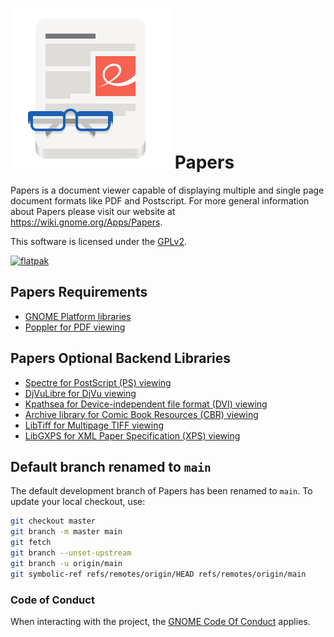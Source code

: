 # ![papers-logo] Papers

Papers is a document viewer capable of displaying multiple and single
page document formats like PDF and Postscript.  For more general
information about Papers please visit our website at
https://wiki.gnome.org/Apps/Papers.

This software is licensed under the [GPLv2][license].

[![flatpak]](https://flathub.org/apps/details/org.gnome.Papers)

## Papers Requirements

* [GNOME Platform libraries][gnome]
* [Poppler for PDF viewing][poppler]

## Papers Optional Backend Libraries

* [Spectre for PostScript (PS) viewing][ghostscript]
* [DjVuLibre for DjVu viewing][djvulibre]
* [Kpathsea for Device-independent file format (DVI) viewing][dvi]
* [Archive library for Comic Book Resources (CBR) viewing][comics]
* [LibTiff for Multipage TIFF viewing][tiff]
* [LibGXPS for XML Paper Specification (XPS) viewing][xps]

## Default branch renamed to `main`

The default development branch of Papers has been renamed to `main`. To update
your local checkout, use:
```sh
git checkout master
git branch -m master main
git fetch
git branch --unset-upstream
git branch -u origin/main
git symbolic-ref refs/remotes/origin/HEAD refs/remotes/origin/main
```

[gnome]: https://www.gnome.org/
[poppler]: https://poppler.freedesktop.org/
[ghostscript]: https://www.freedesktop.org/wiki/Software/libspectre/
[djvulibre]: https://djvulibre.djvuzone.org/
[dvi]: https://tug.org/texinfohtml/kpathsea.html
[comics]: https://libarchive.org/
[tiff]: http://libtiff.org/
[xps]: https://wiki.gnome.org/Projects/libgxps
[license]: COPYING
[papers-logo]: data/icons/scalable/apps/org.gnome.Papers.svg
[flatpak]: https://upload.wikimedia.org/wikipedia/commons/thumb/a/a6/Flathub-badge-en.svg/240px-Flathub-badge-en.svg.png

### Code of Conduct

When interacting with the project, the [GNOME Code Of Conduct](https://conduct.gnome.org/) applies.
